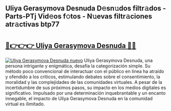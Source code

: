 ## Uliya Gerasymova Desnuda D𝚎sn𝚞dos filtr𝚊dos - Parts-PTj Vid𝚎os f𝚘tos - N𝚞evas filtr𝚊ciones atr𝚊ctivas btp77

# <h2><a href="http://mb3047.tromn.icu/?c=Uliya+Gerasymova+Desnuda">🔗👉👉👉 Uliya Gerasymova Desnuda 🔗🔗</a></h2>

[![Uliya Gerasymova Desnuda nuevo](https://i.imgur.com/pEAQMta.gif)](http://mb3047.tromn.icu/?c=Uliya+Gerasymova+Desnuda)
Uliya Gerasymova Desnuda, una persona intrigante y enigmática, desafía la categorización simple. Su método poco convencional de interactuar con el público en línea ha atraído y ofendido a los críticos, estimulando debates sobre el consentimiento, la moralidad y las complejidades de las comunidades virtuales. A pesar de la incertidumbre de sus próximos pasos, su impacto en los medios digitales es significativo. Impulsado por una determinación inquebrantable y un encanto innegable, el impacto de Uliya Gerasymova Desnuda en la comunidad virtual es ilimitado.
